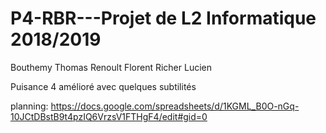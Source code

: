 # P4-RBR---Projet de L2 Informatique 2018/2019

Bouthemy Thomas
Renoult Florent
Richer Lucien

Puisance 4 amélioré avec quelques subtilités

planning:
https://docs.google.com/spreadsheets/d/1KGML_B0O-nGq-10JCtDBstB9t4pzIQ6VrzsV1FTHgF4/edit#gid=0
